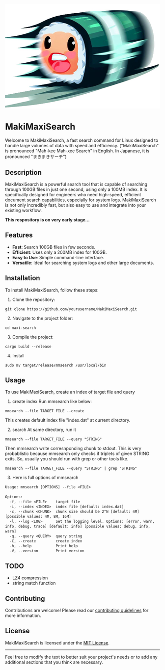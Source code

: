 ![speed maki image](assets/fast_maki.jpg)
# MakiMaxiSearch

Welcome to MakiMaxiSearch, a fast search command for Linux designed to handle large volumes of data with speed and efficiency.
("MakiMaxiSearch" is pronounced "Mah-kee Mah-xee Search" in English. In Japanese, it is pronounced "まきまきサーチ")

## Description

MakiMaxiSearch is a powerful search tool that is capable of searching through 100GB files in just one second, using only a 100MB index. It is specifically designed for engineers who need high-speed, efficient document search capabilities, especially for system logs. MakiMaxiSearch is not only incredibly fast, but also easy to use and integrate into your existing workflow.

**This respository is on very early stage...**

## Features

- **Fast**: Search 100GB files in few seconds.
- **Efficient**: Uses only a 200MB index for 100GB.
- **Easy to Use**: Simple command-line interface.
- **Versatile**: Ideal for searching system logs and other large documents.

## Installation

To install MakiMaxiSearch, follow these steps:

1. Clone the repository:
```
git clone https://github.com/yourusername/MakiMaxiSearch.git
```
2. Navigate to the project folder:
```
cd maxi-search
```
3. Compile the project:
```
cargo build --release
```

4. Install
```
sudo mv target/release/mmsearch /usr/local/bin
```

## Usage

To use MakiMaxiSearch, create an index of target file and query

1. create index
Run mmsearch like below:
```
mmsearch --file TARGET_FILE --create
```
This creates default index file "index.dat" at current directory.

2. search
At same directory, run it
```
mmsearch --file TARGET_FILE --query "STRING"
```
Then mmsearch write corresnponding chunk to stdout. This is very probablistic because mmsearch only checks if triplets of given STRING exits. So, usually you should run with grep or other tools like.
```
mmsearch --file TARGET_FILE --query "STRING" | grep "STRING"
```
3. Here is full options of mmsearch

```
Usage: mmsearch [OPTIONS] --file <FILE>

Options:
  -f, --file <FILE>    target file
  -i, --index <INDEX>  index file [default: index.dat]
  -c, --chunk <CHUNK>  chunk size should be 2^N [default: 4M] [possible values: 4M, 8M, 16M]
  -l, --log <LOG>      Set the logging level. Options: [error, warn, info, debug, trace] [default: info] [possible values: debug, info, warn]
  -q, --query <QUERY>  query string
  -C, --create         create index
  -h, --help           Print help
  -V, --version        Print version
```

## TODO
- LZ4 compression
- string match function

## Contributing

Contributions are welcome! Please read our [contributing guidelines](CONTRIBUTING.md) for more information.

## License

MakiMaxiSearch is licensed under the [MIT License](LICENSE).

---

Feel free to modify the text to better suit your project's needs or to add any additional sections that you think are necessary.
